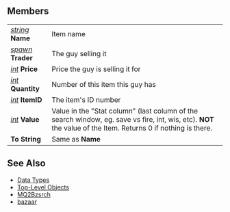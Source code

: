 ## Members

|                                                 |                                                                                                                                                               |
|-------------------------------------------------|---------------------------------------------------------------------------------------------------------------------------------------------------------------|
| *[string](datatype-string.md)* **Name** | Item name                                                                                                                                                     |
| *[spawn](datatype-spawn.md)* **Trader** | The guy selling it                                                                                                                                            |
| *[int](datatype-int.md)* **Price**      | Price the guy is selling it for                                                                                                                               |
| *[int](datatype-int.md)* **Quantity**   | Number of this item this guy has                                                                                                                              |
| *[int](datatype-int.md)* **ItemID**     | The item's ID number                                                                                                                                          |
| *[int](datatype-int.md)* **Value**      | Value in the "Stat column" (last column of the search window, eg. save vs fire, int, wis, etc). **NOT** the value of the Item. Returns 0 if nothing is there. |
| **To String**                                   | Same as **Name**                                                                                                                                              |

## See Also

-   [Data Types](data-types.md)
-   [Top-Level Objects](../top-level-objects/top-level-objects.md)
-   [MQ2Bzsrch](../plugins/mq2bzsrch.md)
-   [bazaar](mq2bzsrch-datatype-bazaar.md)


